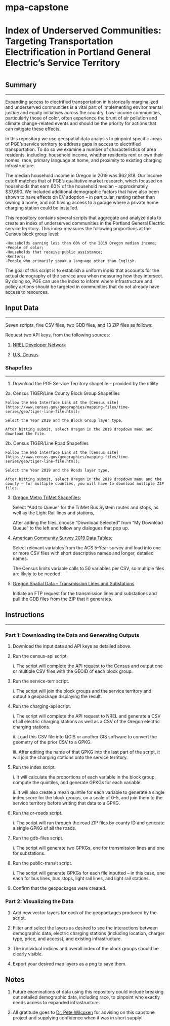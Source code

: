 # mpa-capstone
 
# Index of Underserved Communities: Targeting Transportation Electrification in Portland General Electric’s Service Territory

# 

## Summary
------
Expanding access to electrified transportation in historically marginalized and underserved communities is a vital part of implementing environmental justice and equity initiatives across the country. Low-income communities, particularly those of color, often experience the brunt of air pollution and climate change-related events and should be the priority for actions that can mitigate these effects. 

In this repository we use geospatial data analysis to pinpoint specific areas of PGE’s service territory to address gaps in access to electrified transportation. To do so we examine a number of characteristics of area residents, including: household income, whether residents rent or own their homes, race, primary language at home, and proximity to existing charging infrastructure. 

The median household income in Oregon in 2019 was $62,818. Our income cutoff matches that of PGE’s qualitative market research, which focused on households that earn 60% of the household median – approximately  $37,690. We included additional demographic factors that have also been shown to have effects on EV adoption – in particular, renting rather than owning a home, and not having access to a garage where a private home charging station could be installed.  

This repository contains several scripts that aggregate and analyze data to create an index of underserved communities in the Portland General Electric service territory. This index measures the following proportions at the Census block group level: 

    -Households earning less than 60% of the 2019 Oregon median income; 
    -People of color; 
    -Households that receive public assistance;  
    -Renters; 
    -People who primarily speak a language other than English.  

The goal of this script is to establish a uniform index that accounts for the actual demography of the service area when measuring how they intersect. By doing so, PGE can use the index to inform where infrastructure and policy actions should be targeted in communities that do not already have access to resources.  

## Input Data 
------
Seven scripts, five CSV files, two GDB files, and 13 ZIP files as follows:

Request two API keys, from the following sources:
1. [NREL Developer Network](https://developer.nrel.gov/signup/)

2. [U.S. Census]( https://api.census.gov/data/key_signup.html)

### Shapefiles
------
1. Download the PGE Service Territory shapefile – provided by the utility

2a. Census TIGER/Line County Block Group Shapefiles
    
    Follow the Web Interface Link at the [Census site](https://www.census.gov/geographies/mapping-files/time-series/geo/tiger-line-file.html);
    
    Select the Year 2019 and the Block Group layer type,
    
    After hitting submit, select Oregon in the 2019 dropdown menu and download the file.

2b. Census TIGER/Line Road Shapefiles

    Follow the Web Interface Link at the [Census site](https://www.census.gov/geographies/mapping-files/time-series/geo/tiger-line-file.html);

    Select the Year 2019 and the Roads layer type, 

    After hitting submit, select Oregon in the 2019 dropdown menu and the county – for multiple counties, you will have to download multiple ZIP files.    

3. [Oregon Metro TriMet Shapefiles]( http://rlisdiscovery.oregonmetro.gov/?resourceId=99&searchTerm=transit);

    Select “Add to Queue” for the TriMet Bus System routes and stops, as well as the Light Rail lines and stations,

    After adding the files, choose “Download Selected” from “My Download Queue” to the left and follow any dialogues that pop up. 

4. [American Community Survey 2019 Data Tables]( https://www.census.gov/data/developers/data-sets/acs-5year.html);

    Select relevant variables from the ACS 5-Year survey and load into one or more CSV files with short descriptive names and longer, detailed names. 

    The Census limits variable calls to 50 variables per CSV, so multiple files are likely to be needed. 

5. [Oregon Spatial Data – Transmission Lines and Substations]( https://spatialdata.oregonexplorer.info/geoportal/)

    Initiate an FTP request for the transmission lines and substations and pull the GDB files from the ZIP that it generates. 


## Instructions
------
### Part 1: Downloading the Data and Generating Outputs 

1. Download the input data and API keys as detailed above.

2. Run the census-api script.

    i. The script will complete the API request to the Census and output one or multiple CSV files with the GEOID of each block group. 
    
3. Run the service-terr script. 

    i. The script will join the block groups and the service territory and output a geopackage displaying the result. 

4. Run the charging-api script.  
    
    i. The script will complete the API request to NREL and generate a CSV of all electric charging stations as well as a CSV of the Oregon electric charging stations. 

    ii. Load this CSV file into QGIS or another GIS software to convert the geometry of the prior CSV to a GPKG. 

    iii. After editing the name of that GPKG into the last part of the script, it will join the charging stations onto the service territory. 

5. Run the index script. 
    
    i. It will calculate the proportions of each variable in the block group, compute the quintiles, and generate GPKGs for each variable. 

    ii. It will also create a mean quintile for each variable to generate a single index score for the block groups, on a scale of 0-5, and join them to the service territory before writing that data to a GPKG. 

6. Run the or-roads script. 

    i. The script will run through the road ZIP files by county ID and generate a single GPKG of all the roads. 

7. Run the gdb-files script. 

    i. The script will generate two GPKGs, one for transmission lines and one for substations. 

8. Run the public-transit script. 

    i. The script will generate GPKGs for each file inputted – in this case, one each for bus lines, bus stops, light rail lines, and light rail stations. 

3. Confirm that the geopackages were created. 

### Part 2: Visualizing the Data 

1. Add new vector layers for each of the geopackages produced by the script. 

2. Filter and select the layers as desired to see the interactions between demographic data, electric charging stations (including location, charger type, price, and access), and existing infrastructure. 

3. The individual indices and overall index of the block groups should be clearly visible. 

4. Export your desired map layers as a png to save them. 

## Notes

1. Future examinations of data using this repository could include breaking out detailed demographic data, including race, to pinpoint who exactly needs access to expanded infrastructure. 

3. All gratitude goes to [Dr. Pete Wilcoxen](https://www.maxwell.syr.edu/wilcoxen/) for advising on this capstone project and supplying confidence when it was in short supply!
